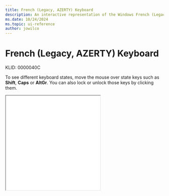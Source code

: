```yaml
---
title: French (Legacy, AZERTY) Keyboard
description: An interactive representation of the Windows French (Legacy, AZERTY) keyboard. To see different keyboard states, click or move the mouse over the state keys.
ms.date: 10/24/2024
ms.topic: ui-reference
author: jowilco
---
```


# French (Legacy, AZERTY) Keyboard

KLID: 0000040C

To see different keyboard states, move the mouse over state keys such as **Shift**, **Caps** or **AltGr**. You can also lock or unlock those keys by clicking them.

<iframe src="kbdfr.html" height="300"></iframe>
